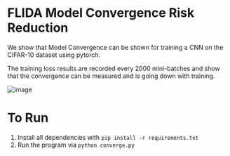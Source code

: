 # FLIDA Model Convergence Risk Reduction
We show that Model Convergence can be shown for training a CNN on the CIFAR-10 dataset using pytorch.

The training loss results are recorded every 2000 mini-batches and show that the convergence can be measured and is going down with training. 

![image](https://user-images.githubusercontent.com/39445369/165134800-efe5b0a6-0228-4104-90e9-ea0e65d45646.png)

# To Run
1. Install all dependencies with `pip install -r requirements.txt`
2. Run the program via `python converge.py`
